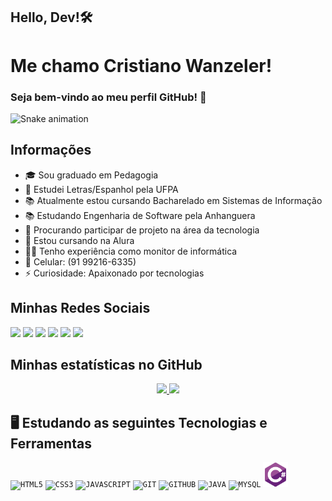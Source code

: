 <div align="">
    <h2>Hello, Dev!🛠️</h2>
    <h1>Me chamo Cristiano Wanzeler! </h1>
    <h3>Seja bem-vindo ao meu perfil GitHub! 👋</h3>
  </div>
</div>

![Snake animation](https://github.com/seu-usuário-aqui/seu-usuário-aqui/blob/output/github-contribution-grid-snake.svg)  

## Informações
- 🎓 Sou graduado em Pedagogia
- 📘 Estudei Letras/Espanhol pela UFPA
- 📚 Atualmente estou cursando Bacharelado em Sistemas de Informação
- 📚 Estudando Engenharia de Software pela Anhanguera
- 👯 Procurando participar de projeto na área da tecnologia
- 📖 Estou cursando na Alura
- 🧑‍💻 Tenho experiência como monitor de informática
- 📱 Celular: (91 99216-6335)
- ⚡ Curiosidade: Apaixonado por tecnologias


## Minhas Redes Sociais
<div>
<a href="https://https://www.youtube.com/@CristianoWanzeler" target="_blank"><img loading="lazy" src="https://img.shields.io/badge/YouTube-FF0000?style=for-the-badge&logo=youtube&logoColor=white" target="_blank"></a>
<a href="https://www.instagram.com/cristianodosc/" target="_blank"><img loading="lazy" src="https://img.shields.io/badge/-Instagram-%23E4405F?style=for-the-badge&logo=instagram&logoColor=white" target="_blank"></a>
<a href="https://www.facebook.com/CristianoS.C.Wanzeler/?locale=pt_BR" target="_blank"><img loading="lazy" src="https://img.shields.io/badge/-Facebook-%231877F2?style=for-the-badge&logo=facebook&logoColor=white"></a>
<a href = "mailto:cr.wanzelerg@gmail.com"><img loading="lazy" src="https://img.shields.io/badge/Gmail-D14836?style=for-the-badge&logo=gmail&logoColor=white" target="_blank"></a>
<a href="https://www.linkedin.com/in/cristiano-wanzeler-276ab9b2/" target="_blank"><img loading="lazy" src="https://img.shields.io/badge/-LinkedIn-%230077B5?style=for-the-badge&logo=linkedin&logoColor=white" target="_blank"></a>
<a href="https://www.linkedin.com/in/cristiano-wanzeler-276ab9b2/" target="_blank"><img loading="lazy" src="https://img.shields.io/badge/-Currículo_Lattes-%230076b8?style=for-the-badge&logo=read-the-docs&logoColor=white"></a> 
</div>


## Minhas estatísticas no GitHub

<div align="center">
  <a href="https://github.com/CristianoWanzeler/">
    <img loading="lazy" height="180em" src="https://github-readme-stats.vercel.app/api/top-langs/?username=CristianoWanzeler&layout=compact&langs_count=7&theme=dracula"/>
    <img loading="lazy" height="180em" src="https://github-readme-stats.vercel.app/api?username=CristianoWanzeler&show_icons=true&theme=dracula&include_all_commits=true&count_private=true"/>
  </a>
</div>


## 🖥️ Estudando as seguintes Tecnologias e Ferramentas 
<code><img width="40px" src="https://cdn.jsdelivr.net/gh/devicons/devicon/icons/html5/html5-original-wordmark.svg" title = "HTML5"/></code>
<code><img width="40px" src="https://cdn.jsdelivr.net/gh/devicons/devicon/icons/css3/css3-original-wordmark.svg" title = "CSS3"/></code>
<code><img width="40px" src="https://cdn.jsdelivr.net/gh/devicons/devicon/icons/javascript/javascript-original.svg" title = "JAVASCRIPT"/></code>
<code><img width="40px" src="https://cdn.jsdelivr.net/gh/devicons/devicon/icons/git/git-original.svg" title = "GIT"/></code>
<code><img width="40px" src="https://cdn.jsdelivr.net/gh/devicons/devicon/icons/github/github-original.svg" title = "GITHUB"/></code>
<code><img width="40px" src="https://cdn.jsdelivr.net/gh/devicons/devicon/icons/java/java-original.svg" title = "JAVA"/></code>
<code><img width="40px" src="https://cdn.jsdelivr.net/gh/devicons/devicon/icons/mysql/mysql-original.svg" title = "MYSQL"/></code>
<code><img width="40px" src="https://github.com/devicons/devicon/blob/v2.16.0/icons/csharp/csharp-original.svg" title = "CSHARP"/></code>

